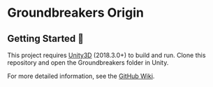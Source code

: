 # Groundbreakers Origin

## Getting Started 🚥
This project requires [Unity3D](http://unity3d.com/ "Unity3D home") (2018.3.0+) to build and run. Clone this repository and open the Groundbreakers folder in Unity.

For more detailed information, see the [GitHub Wiki](https://github.com/Hyperparticle/nodulus/wiki).
